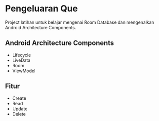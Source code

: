 # Pengeluaran Que
Project latihan untuk belajar mengenai Room Database dan mengenalkan Android Architecture Components.

## Android Architecture Components
* Lifecycle
* LiveData
* Room
* ViewModel

## Fitur
* Create
* Read
* Update
* Delete
